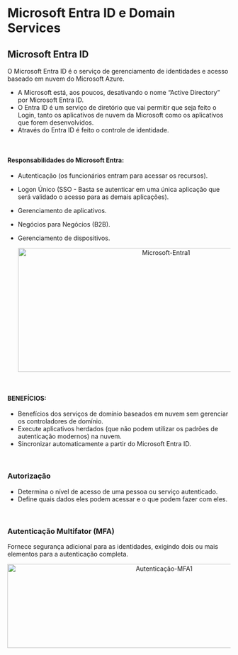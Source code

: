 # Microsoft Entra ID e Domain Services

## Microsoft Entra ID
O Microsoft Entra ID é o serviço de gerenciamento de identidades e acesso baseado em nuvem do Microsoft Azure.

- A Microsoft está, aos poucos, desativando o nome “Active Directory” por Microsoft Entra ID.
- O Entra ID é um serviço de diretório que vai permitir que seja feito o Login, tanto os aplicativos de nuvem da Microsoft como os aplicativos que forem desenvolvidos.
- Através do Entra ID é feito o controle de identidade.
<br>

#### Responsabilidades do Microsoft Entra:
- Autenticação (os funcionários entram para acessar os recursos).
- Logon Único (SSO - Basta se autenticar em uma única aplicação que será validado o acesso para as demais aplicações).
- Gerenciamento de aplicativos.
- Negócios para Negócios (B2B).
- Gerenciamento de dispositivos.

   <div align="center">
    <img width="653" height="280" alt="Microsoft-Entra1" src="https://github.com/user-attachments/assets/45e0c424-e6eb-401a-bcc5-25a63b5c39d4" />
   </div>
<br>

#### BENEFÍCIOS:
- Benefícios dos serviços de domínio baseados em nuvem sem gerenciar os controladores de domínio.
- Execute aplicativos herdados (que não podem utilizar os padrões de autenticação modernos) na nuvem.
- Sincronizar automaticamente a partir do Microsoft Entra ID.
<br>


### Autorização
- Determina o nível de acesso de uma pessoa ou serviço autenticado.
- Define quais dados eles podem acessar e o que podem fazer com eles.
<br>

### Autenticação Multifator (MFA)
Fornece segurança adicional para as identidades, exigindo dois ou mais elementos para a autenticação completa.

   <div align="center">
    <img width="692" height="190" alt="Autenticação-MFA1" src="https://github.com/user-attachments/assets/f976a22b-2e6c-440c-84d4-474b176aef5d" />
   </div>
<br>













